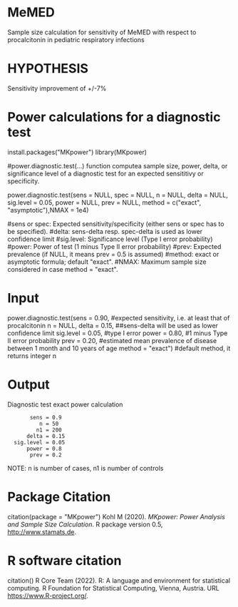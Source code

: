 # MeMED
Sample size calculation for sensitivity of MeMED with respect to procalcitonin in pediatric respiratory infections

# HYPOTHESIS
Sensitivity improvement of +/-7%

# Power calculations for a diagnostic test
install.packages("MKpower")
library(MKpower)

#power.diagnostic.test(...) function computea sample size, power, delta, or significance level of a diagnostic test for an expected sensititivy or specificity.

power.diagnostic.test(sens = NULL, spec = NULL,
                     n = NULL, delta = NULL, sig.level = 0.05,
                     power = NULL, prev = NULL, 
                     method = c("exact", "asymptotic"),NMAX = 1e4)

#sens or spec: Expected sensitivity/specificity (either sens or spec has to be specified). 
#delta: sens-delta resp. spec-delta is used as lower confidence limit
#sig.level: Significance level (Type I error probability)
#power: Power of test (1 minus Type II error probability)
#prev: Expected prevalence (if NULL, it means prev = 0.5 is assumed)
#method: exact or asymptotic formula; default "exact".
#NMAX: Maximum sample size considered in case method = "exact".

# Input

power.diagnostic.test(sens = 0.90, #expected sensitivity, i.e. at least that of procalcitonin
                      n = NULL, 
                      delta = 0.15, ##sens-delta will be used as lower confidence limit
                      sig.level = 0.05, #type I error
                      power = 0.80, #1 minus Type II error probability
                      prev = 0.20, #estimated mean prevalence of disease between 1 month and 10 years of age
                      method = "exact") #default method, it returns integer n

# Output
Diagnostic test exact power calculation 

           sens = 0.9
              n = 50
             n1 = 200
          delta = 0.15
      sig.level = 0.05
          power = 0.8
           prev = 0.2

NOTE: n is number of cases, n1 is number of controls

# Package Citation
citation(package = "MKpower")
Kohl M (2020). _MKpower: Power Analysis and Sample Size Calculation_. R package version 0.5, <http://www.stamats.de>.

# R software citation
citation()
R Core Team (2022). R: A language and environment for statistical computing. R Foundation for Statistical Computing, Vienna, Austria. URL https://www.R-project.org/.
